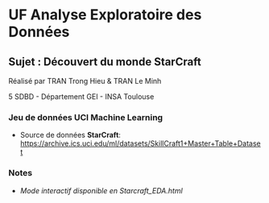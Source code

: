 # UF Analyse Exploratoire des Données

## Sujet : Découvert du monde StarCraft

Réalisé par TRAN Trong Hieu & TRAN Le Minh

5 SDBD - Département GEI - INSA Toulouse


### Jeu de données UCI Machine Learning 

* Source de données **StarCraft**:  https://archive.ics.uci.edu/ml/datasets/SkillCraft1+Master+Table+Dataset 

### Notes

* *Mode interactif disponible en Starcraft_EDA.html*
